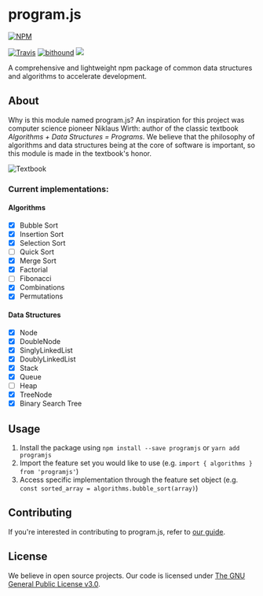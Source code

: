 # program.js
[![NPM](https://nodei.co/npm/programjs.png?mini=true)](https://nodei.co/npm/programjs/)

[![Travis](https://travis-ci.org/eloreprojects/programjs.svg?branch=master)](https://travis-ci.org/eloreprojects/programjs) 
[![bithound](https://img.shields.io/bithound/code/github/eloreprojects/programjs.svg)](https://www.bithound.io/github/eloreprojects/programjs/master)
[![](https://img.shields.io/badge/gary-approved-11999E.svg)](http://elore.io)

A comprehensive and lightweight npm package of common data structures and algorithms to accelerate development.

## About
Why is this module named program.js? An inspiration for this project was computer science pioneer Niklaus Wirth: author of the classic textbook *Algorithms + Data Structures = Programs*. We believe that the philosophy of algorithms and data structures being at the core of software is important, so this module is made in the textbook's honor.

![Textbook](https://upload.wikimedia.org/wikipedia/en/9/90/Algorithms_%2B_Data_Structures.jpg)

### Current implementations:

#### Algorithms
- [x] Bubble Sort
- [x] Insertion Sort
- [x] Selection Sort
- [ ] Quick Sort
- [x] Merge Sort
- [x] Factorial
- [ ] Fibonacci
- [x] Combinations
- [x] Permutations

#### Data Structures
- [x] Node
- [x] DoubleNode
- [x] SinglyLinkedList
- [x] DoublyLinkedList
- [x] Stack
- [x] Queue
- [ ] Heap
- [x] TreeNode
- [x] Binary Search Tree

## Usage
1. Install the package using `npm install --save programjs` or `yarn add programjs`
2. Import the feature set you would like to use (e.g. `import { algorithms } from 'programjs'`)
3. Access specific implementation through the feature set object (e.g. `const sorted_array = algorithms.bubble_sort(array)`)

## Contributing
If you're interested in contributing to program.js, refer to [our guide](https://github.com/eloreprojects/programjs/blob/master/CONTRIBUTING.md).

## License
We believe in open source projects. Our code is licensed under [The GNU General Public License v3.0](https://www.gnu.org/licenses/gpl-3.0.en.html).
